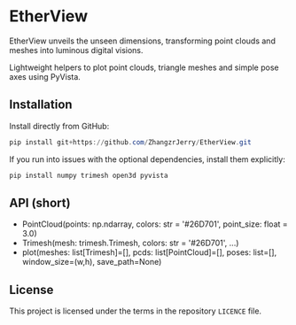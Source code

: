 # EtherView

EtherView unveils the unseen dimensions, transforming point clouds and meshes into luminous digital visions.

Lightweight helpers to plot point clouds, triangle meshes and simple pose axes using PyVista.

## Installation

Install directly from GitHub:

```powershell
pip install git+https://github.com/ZhangzrJerry/EtherView.git
```

If you run into issues with the optional dependencies, install them explicitly:

```powershell
pip install numpy trimesh open3d pyvista
```

## API (short)

- PointCloud(points: np.ndarray, colors: str = '#26D701', point_size: float = 3.0)
- Trimesh(mesh: trimesh.Trimesh, colors: str = '#26D701', ...)
- plot(meshes: list[Trimesh]=[], pcds: list[PointCloud]=[], poses: list=[], window_size=(w,h), save_path=None)

## License

This project is licensed under the terms in the repository `LICENCE` file.

